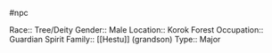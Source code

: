 #npc 

Race:: Tree/Deity
Gender:: Male
Location:: Korok Forest
Occupation:: Guardian Spirit
Family:: [[Hestu]] (grandson)
Type:: Major
